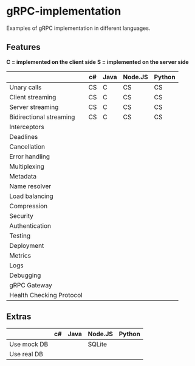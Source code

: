 # gRPC-implementation

Examples of gRPC implementation in different languages.

## Features

**C = implemented on the client side**
**S = implemented on the server side**

|                          | c# | Java | Node.JS | Python |
|--------------------------|----|------|---------|--------|
| Unary calls              | CS |  C   |    CS   |   CS   |
| Client streaming         | CS |  C   |    CS   |   CS   |
| Server streaming         | CS |  C   |    CS   |   CS   |
| Bidirectional streaming  | CS |  C   |    CS   |   CS   |
| Interceptors             |    |      |         |        |
| Deadlines                |    |      |         |        |
| Cancellation             |    |      |         |        |
| Error handling           |    |      |         |        |
| Multiplexing             |    |      |         |        |
| Metadata                 |    |      |         |        |
| Name resolver            |    |      |         |        |
| Load balancing           |    |      |         |        |
| Compression              |    |      |         |        |
| Security                 |    |      |         |        |
| Authentication           |    |      |         |        |
| Testing                  |    |      |         |        |
| Deployment               |    |      |         |        |
| Metrics                  |    |      |         |        |
| Logs                     |    |      |         |        |
| Debugging                |    |      |         |        |
| gRPC Gateway             |    |      |         |        |
| Health Checking Protocol |    |      |         |        |

## Extras

|                          | c# | Java | Node.JS | Python |
|--------------------------|----|------|---------|--------|
| Use mock DB              |    |      | SQLite  |        |
| Use real DB              |    |      |         |        |
